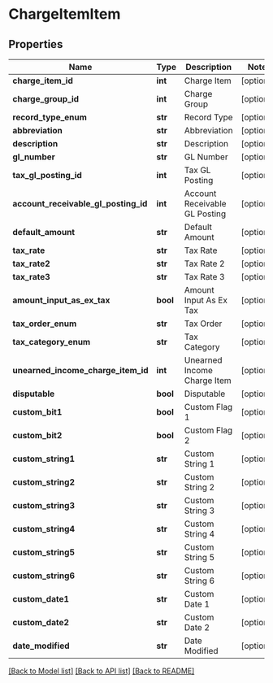 # ChargeItemItem

## Properties
Name | Type | Description | Notes
------------ | ------------- | ------------- | -------------
**charge_item_id** | **int** | Charge Item | [optional] 
**charge_group_id** | **int** | Charge Group | [optional] 
**record_type_enum** | **str** | Record Type | [optional] 
**abbreviation** | **str** | Abbreviation | [optional] 
**description** | **str** | Description | [optional] 
**gl_number** | **str** | GL Number | [optional] 
**tax_gl_posting_id** | **int** | Tax GL Posting | [optional] 
**account_receivable_gl_posting_id** | **int** | Account Receivable GL Posting | [optional] 
**default_amount** | **str** | Default Amount | [optional] 
**tax_rate** | **str** | Tax Rate | [optional] 
**tax_rate2** | **str** | Tax Rate 2 | [optional] 
**tax_rate3** | **str** | Tax Rate 3 | [optional] 
**amount_input_as_ex_tax** | **bool** | Amount Input As Ex Tax | [optional] 
**tax_order_enum** | **str** | Tax Order | [optional] 
**tax_category_enum** | **str** | Tax Category | [optional] 
**unearned_income_charge_item_id** | **int** | Unearned Income Charge Item | [optional] 
**disputable** | **bool** | Disputable | [optional] 
**custom_bit1** | **bool** | Custom Flag 1 | [optional] 
**custom_bit2** | **bool** | Custom Flag 2 | [optional] 
**custom_string1** | **str** | Custom String 1 | [optional] 
**custom_string2** | **str** | Custom String 2 | [optional] 
**custom_string3** | **str** | Custom String 3 | [optional] 
**custom_string4** | **str** | Custom String 4 | [optional] 
**custom_string5** | **str** | Custom String 5 | [optional] 
**custom_string6** | **str** | Custom String 6 | [optional] 
**custom_date1** | **str** | Custom Date 1 | [optional] 
**custom_date2** | **str** | Custom Date 2 | [optional] 
**date_modified** | **str** | Date Modified | [optional] 

[[Back to Model list]](../README.md#documentation-for-models) [[Back to API list]](../README.md#documentation-for-api-endpoints) [[Back to README]](../README.md)


